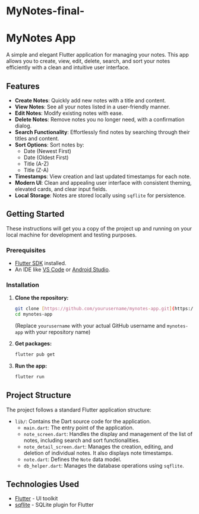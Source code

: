 # MyNotes-final-
# MyNotes App

A simple and elegant Flutter application for managing your notes. This app allows you to create, view, edit, delete, search, and sort your notes efficiently with a clean and intuitive user interface.

## Features

* **Create Notes**: Quickly add new notes with a title and content.
* **View Notes**: See all your notes listed in a user-friendly manner.
* **Edit Notes**: Modify existing notes with ease.
* **Delete Notes**: Remove notes you no longer need, with a confirmation dialog.
* **Search Functionality**: Effortlessly find notes by searching through their titles and content.
* **Sort Options**: Sort notes by:
    * Date (Newest First)
    * Date (Oldest First)
    * Title (A-Z)
    * Title (Z-A)
* **Timestamps**: View creation and last updated timestamps for each note.
* **Modern UI**: Clean and appealing user interface with consistent theming, elevated cards, and clear input fields.
* **Local Storage**: Notes are stored locally using `sqflite` for persistence.

## Getting Started

These instructions will get you a copy of the project up and running on your local machine for development and testing purposes.

### Prerequisites

* [Flutter SDK](https://flutter.dev/docs/get-started/install) installed.
* An IDE like [VS Code](https://code.visualstudio.com/) or [Android Studio](https://developer.android.com/studio).

### Installation

1.  **Clone the repository:**
    ```bash
    git clone [https://github.com/yourusername/mynotes-app.git](https://github.com/yourusername/mynotes-app.git)
    cd mynotes-app
    ```
    (Replace `yourusername` with your actual GitHub username and `mynotes-app` with your repository name)

2.  **Get packages:**
    ```bash
    flutter pub get
    ```

3.  **Run the app:**
    ```bash
    flutter run
    ```

## Project Structure

The project follows a standard Flutter application structure:

* `lib/`: Contains the Dart source code for the application.
    * `main.dart`: The entry point of the application.
    * `note_screen.dart`: Handles the display and management of the list of notes, including search and sort functionalities.
    * `note_detail_screen.dart`: Manages the creation, editing, and deletion of individual notes. It also displays note timestamps.
    * `note.dart`: Defines the `Note` data model.
    * `db_helper.dart`: Manages the database operations using `sqflite`.

## Technologies Used

* [Flutter](https://flutter.dev/) - UI toolkit
* [sqflite](https://pub.dev/packages/sqflite) - SQLite plugin for Flutter
